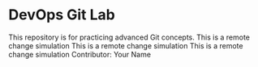 # DevOps Git Lab
This repository is for practicing advanced Git concepts.
This is a remote change simulation
This is a remote change simulation
This is a remote change simulation
Contributor: Your Name
